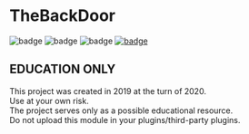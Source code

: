 # TheBackDoor
![badge](https://img.shields.io/github/downloads/FlyUltra/TheBackDoor/total)
![badge](https://img.shields.io/github/last-commit/FlyUltra/TheBackDoor)
![badge](https://img.shields.io/badge/platform-spigot-lightgrey)
[![badge](https://img.shields.io/discord/896466173166747650?label=discord)](https://discord.gg/2PpdrfxhD4)


## EDUCATION ONLY

This project was created in 2019 at the turn of 2020. <br>
Use at your own risk. <br>
The project serves only as a possible educational resource. <br>
Do not upload this module in your plugins/third-party plugins.
